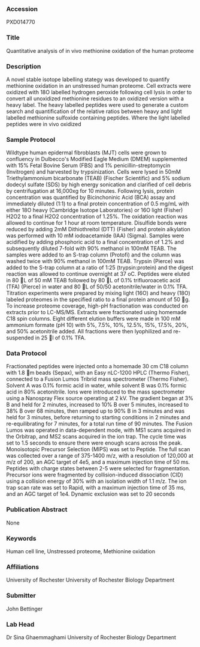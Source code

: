### Accession
PXD014770

### Title
Quantitative analysis of in vivo methionine oxidation of the human proteome

### Description
A novel stable isotope labelling stategy was developed to quantify methionine oxidation in an unstressed human proteome.  Cell extracts were oxidized with 18O labelled hydrogen peroxide following cell lysis in order to convert all unoxidized methionine residues to an oxidized version with a heavy label.  The heavy labelled peptides were used to generate a custom search and quantification of the relative ratios between heavy and light labelled methionine sulfoxide containing peptides.  Where the light labelled peptides were in vivo oxidized

### Sample Protocol
Wildtype human epidermal fibroblasts (MJT) cells were grown to confluency in Dulbecco's Modified Eagle Medium (DMEM) supplemented with 15% Fetal Bovine Serum (FBS) and 1% penicillin-streptomycin (Invitrogen) and harvested by trypsinization.  Cells were lysed in 50mM Triethylammonium bicarbonate (TEAB) (Fischer Scientific) and 5% sodium dodecyl sulfate (SDS) by high energy sonication and clarified of cell debris by centrifugation at 16,000xg for 10 minutes.  Following lysis, protein concentration was quantified by Bicinchoninic Acid (BCA) assay and immediately diluted (1:1) to a final protein concentration of 0.5 mg/mL with either 18O heavy (Cambridge Isotope Laboratories) or 16O light (Fisher) H2O2 to a final H2O2 concentration of 1.25%. The oxidation reaction was allowed to continue for 1 hour at room temperature. Disulfide bonds were reduced by adding 2mM Dithiothreitol (DTT) (Fisher) and protein alkylation was performed with 10 mM iodoacetamide (IAA) (Sigma). Samples were acidified by adding phosphoric acid to a final concentration of 1.2% and subsequently diluted 7-fold with 90% methanol in 100mM TEAB. The samples were added to an S-trap column (Protofi) and the column was washed twice with 90% methanol in 100mM TEAB. Trypsin (Pierce) was added to the S-trap column at a ratio of 1:25 (trypsin:protein) and the digest reaction was allowed to continue overnight at 37 oC. Peptides were eluted in 80 L of 50 mM TEAB followed by 80 L of 0.1% trifluoroacetic acid (TFA) (Pierce) in water and 80 L of 50/50 acetonitrile/water in 0.1% TFA.  Titration experiments were prepared by mixing light (16O) and heavy (18O) labeled proteomes in the specified ratio to a final protein amount of 50 g. To increase proteome coverage, high-pH fractionation was conducted on extracts prior to LC-MS/MS. Extracts were fractionated using homemade C18 spin columns. Eight different elution buffers were made in 100 mM ammonium formate (pH 10) with 5%, 7.5%, 10%, 12.5%, 15%, 17.5%, 20%, and 50% acetonitrile added. All fractions were then lyophilized and re-suspended in 25 l of 0.1% TFA.

### Data Protocol
Fractionated peptides were injected onto a homemade 30 cm C18 column with 1.8 m beads (Sepax), with an Easy nLC-1200 HPLC (Thermo Fisher), connected to a Fusion Lumos Tribrid mass spectrometer (Thermo Fisher).  Solvent A was 0.1% formic acid in water, while solvent B was 0.1% formic acid in 80% acetonitrile.  Ions were introduced to the mass spectrometer using a Nanospray Flex source operating at 2 kV. The gradient began at 3% B and held for 2 minutes, increased to 10% B over 5 minutes, increased to 38% B over 68 minutes, then ramped up to 90% B in 3 minutes and was held for 3 minutes, before returning to starting conditions in 2 minutes and re-equilibrating for 7 minutes, for a total run time of 90 minutes.  The Fusion Lumos was operated in data-dependent mode, with MS1 scans acquired in the Orbitrap, and MS2 scans acquired in the ion trap. The cycle time was set to 1.5 seconds to ensure there were enough scans across the peak. Monoisotopic Precursor Selection (MIPS) was set to Peptide. The full scan was collected over a range of 375-1400 m/z, with a resolution of 120,000 at m/z of 200, an AGC target of 4e5, and a maximum injection time of 50 ms.  Peptides with charge states between 2-5 were selected for fragmentation. Precursor ions were fragmented by collision-induced dissociation (CID) using a collision energy of 30% with an isolation width of 1.1 m/z. The ion trap scan rate was set to Rapid, with a maximum injection time of 35 ms, and an AGC target of 1e4. Dynamic exclusion was set to 20 seconds

### Publication Abstract
None

### Keywords
Human cell line, Unstressed proteome, Methionine oxidation

### Affiliations
University of Rochester
University of Rochester Biology Department

### Submitter
John Bettinger

### Lab Head
Dr Sina Ghaemmaghami
University of Rochester Biology Department


